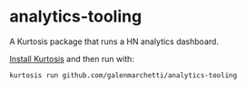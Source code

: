 # analytics-tooling

A Kurtosis package that runs a HN analytics dashboard.

[Install Kurtosis]([url](https://docs.kurtosis.com/install)) and then run with:
```
kurtosis run github.com/galenmarchetti/analytics-tooling
```
